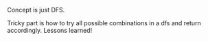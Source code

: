 Concept is just DFS.

Tricky part is how to try all possible combinations in a dfs and return accordingly. Lessons learned!
